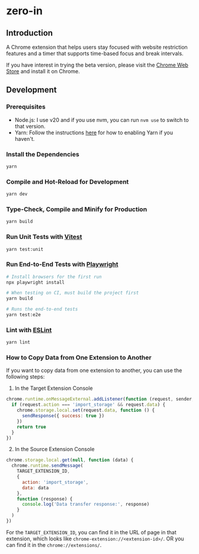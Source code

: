 # zero-in

## Introduction

A Chrome extension that helps users stay focused with website restriction features and a timer that supports time-based focus and break intervals.

If you have interest in trying the beta version, please visit the [Chrome Web Store](https://chromewebstore.google.com/detail/apghmagjnjpfikmebjifaollihlpgcab) and install it on Chrome.

## Development

### Prerequisites

- Node.js: I use v20 and if you use nvm, you can run `nvm use` to switch to that version.
- Yarn: Follow the instructions [here](https://yarnpkg.com/getting-started/install) for how to enabling Yarn if you haven't.

### Install the Dependencies

```sh
yarn
```

### Compile and Hot-Reload for Development

```sh
yarn dev
```

### Type-Check, Compile and Minify for Production

```sh
yarn build
```

### Run Unit Tests with [Vitest](https://vitest.dev/)

```sh
yarn test:unit
```

### Run End-to-End Tests with [Playwright](https://playwright.dev)

```sh
# Install browsers for the first run
npx playwright install

# When testing on CI, must build the project first
yarn build

# Runs the end-to-end tests
yarn test:e2e
```

### Lint with [ESLint](https://eslint.org/)

```sh
yarn lint
```

### How to Copy Data from One Extension to Another

If you want to copy data from one extension to another, you can use the following steps:

1. In the Target Extension Console

```javascript
chrome.runtime.onMessageExternal.addListener(function (request, sender, sendResponse) {
  if (request.action === 'import_storage' && request.data) {
    chrome.storage.local.set(request.data, function () {
      sendResponse({ success: true })
    })
    return true
  }
})
```

2. In the Source Extension Console

```javascript
chrome.storage.local.get(null, function (data) {
  chrome.runtime.sendMessage(
    TARGET_EXTENSION_ID,
    {
      action: 'import_storage',
      data: data
    },
    function (response) {
      console.log('Data transfer response:', response)
    }
  )
})
```

For the `TARGET_EXTENSION_ID`, you can find it in the URL of page in that extension, which looks like `chrome-extension://<extension-id>/`. OR you can find it in the `chrome://extensions/`.
